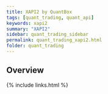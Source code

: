 ```yaml
---
title: XAPI2 by QuantBox
tags: [quant_trading, quant_api]
keywords: xapi2
summary: "XAPI2"
sidebar: quant_trading_sidebar
permalink: quant_trading_xapi2.html
folder: quant_trading
---
```


## Overview

{% include links.html %}
